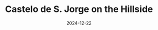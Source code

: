 ---
title: 'Castelo de S. Jorge on the Hillside'
date: '2024-12-22'
image: "https://cdn.diblasio.social/static/photos/2024/2024-12-22.jpg"
alt_text: "Red-roofed buildings with Lisbon's São Jorge Castle atop a hill under a clear sky."
tags:
  - "#Photography"
  - "#Lisboa"
  - "#Lisbon"
  - "#Portugal"
  - "#Cityscape"
  - "#Architecture"
  - "#TravelPhotography"
  - "#iPhonePhotography"
  - "#UrbanLandscape"
  - "#SantaMariaMaior"
  - "#Castle"
  - "#ShotOniPhone"
  - "#Halide"
  - "#ProcessZero"
description: ''
created_date: '2024-12-22'
location: "Normal, Rua de Santa Justa, Santa Maria Maior, Madalena, Lisboa, 1100-062, Portugal"
exif_data: "Apple iPhone 15 Pro 9mm f/2.8 (1/1150 | f/2.8 | ISO 25)"
draft: false
---